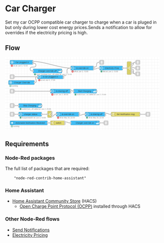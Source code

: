 # Car Charger

Set my car OCPP compatible car charger to charge when a car is pluged in but only during lower cost energy prices.Sends a notification to allow for overrides if the electricity pricing is high. 

## Flow

![Example image](./charger.png)


## Requirements

### Node-Red packages
The full list of packages that are required:

        "node-red-contrib-home-assistant"

### Home Assistant
- [Home Assistant Community Store](https://hacs.xyz/) (HACS)
  - [Open Charge Point Protocol (OCPP)](https://github.com/lbbrhzn/ocpp) installed through HACS

### Other Node-Red flows
- [Send Notifications](./../../Notifications/Send%20Notification/)
- [Electricity Pricing](./../../Core/Electricity%20Pricing/)
